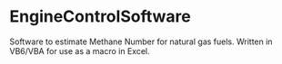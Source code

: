 EngineControlSoftware
=====================


Software to estimate Methane Number for natural gas fuels. Written in VB6/VBA for use as a macro in Excel.
